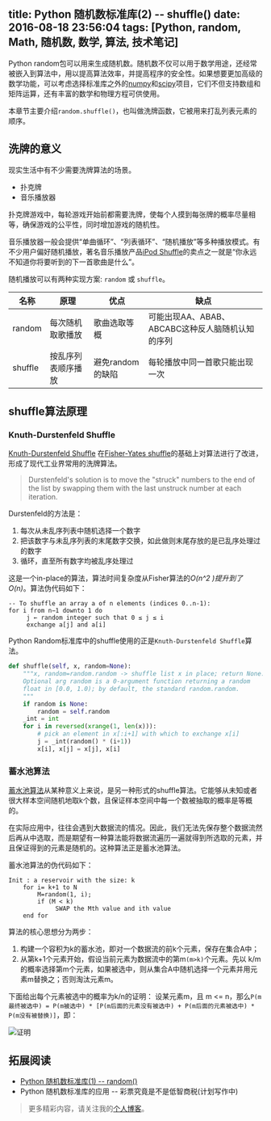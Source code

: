 title: Python 随机数标准库(2) -- shuffle()
date: 2016-08-18 23:56:04
tags: [Python, random, Math, 随机数, 数学, 算法, 技术笔记]
---
Python random包可以用来生成随机数。随机数不仅可以用于数学用途，还经常被嵌入到算法中，用以提高算法效率，并提高程序的安全性。如果想要更加高级的数学功能，可以考虑选择标准库之外的[numpy](http://www.numpy.org/)和[scipy](http://www.scipy.org/)项目，它们不但支持数组和矩阵运算，还有丰富的数学和物理方程可供使用。

本章节主要介绍`random.shuffle()`，也叫做洗牌函数，它被用来打乱列表元素的顺序。

## 洗牌的意义
现实生活中有不少需要洗牌算法的场景。

* 扑克牌
* 音乐播放器

扑克牌游戏中，每轮游戏开始前都需要洗牌，使每个人摸到每张牌的概率尽量相等，确保游戏的公平性，同时增加游戏的随机性。

<!-- more -->

音乐播放器一般会提供“单曲循环”、“列表循环”、“随机播放”等多种播放模式。有不少用户偏好随机播放，著名音乐播放产品[iPod Shuffle](http://baike.baidu.com/link?url=6UWaF33vGb8F99bS8cJBLV5CqhZh0gHgvvVcpJBJoZSa54TdSllZiURr9SIfUPgAyHwGtUee0q_pvsvOuORQRq)的卖点之一就是“你永远不知道你将要听到的下一首歌曲是什么”。

随机播放可以有两种实现方案: `random` 或 `shuffle`。

|名称|原理|优点|缺点|
|--|----|----|----|
|random|每次随机取歌播放|歌曲选取等概|可能出现AA、ABAB、ABCABC这种反人脑随机认知的序列|
|shuffle|按乱序列表顺序播放|避免random的缺陷|每轮播放中同一首歌只能出现一次|

## shuffle算法原理

### Knuth-Durstenfeld Shuffle
[Knuth-Durstenfeld Shuffle](https://en.wikipedia.org/wiki/Fisher%E2%80%93Yates_shuffle#The_modern_algorithm) 在[Fisher-Yates shuffle](https://en.wikipedia.org/wiki/Fisher%E2%80%93Yates_shuffle)的基础上对算法进行了改进，形成了现代工业界常用的洗牌算法。
>Durstenfeld's solution is to move the "struck" numbers to the end of the list by swapping them with the last unstruck number at each iteration.

Durstenfeld的方法是：
1. 每次从未乱序列表中随机选择一个数字
2. 把该数字与未乱序列表的末尾数字交换，如此做则末尾存放的是已乱序处理过的数字
3. 循环，直至所有数字均被乱序处理过

这是一个in-place的算法，算法时间复杂度从Fisher算法的*O(n^2
)*提升到了*O(n)*。算法伪代码如下：

```
-- To shuffle an array a of n elements (indices 0..n-1):
for i from n−1 downto 1 do
     j ← random integer such that 0 ≤ j ≤ i
     exchange a[j] and a[i]
```

Python Random标准库中的shuffle使用的正是`Knuth-Durstenfeld Shuffle`算法。

```Python
def shuffle(self, x, random=None):
    """x, random=random.random -> shuffle list x in place; return None.
    Optional arg random is a 0-argument function returning a random
    float in [0.0, 1.0); by default, the standard random.random.
    """
    if random is None:
        random = self.random
    _int = int
    for i in reversed(xrange(1, len(x))):
        # pick an element in x[:i+1] with which to exchange x[i]
        j = _int(random() * (i+1))
        x[i], x[j] = x[j], x[i]
```

### 蓄水池算法

[蓄水池算法](https://en.wikipedia.org/wiki/Reservoir_sampling)从某种意义上来说，是另一种形式的shuffle算法。它能够从未知或者很大样本空间随机地取k个数，且保证样本空间中每一个数被抽取的概率是等概的。

在实际应用中，往往会遇到大数据流的情况。因此，我们无法先保存整个数据流然后再从中选取，而是期望有一种算法能将数据流遍历一遍就得到所选取的元素，并且保证得到的元素是随机的。这种算法正是蓄水池算法。

蓄水池算法的伪代码如下：
```
Init : a reservoir with the size: k
    for i= k+1 to N
        M=random(1, i);
        if (M < k)
             SWAP the Mth value and ith value
    end for
```

算法的核心思想分为两步：
1. 构建一个容积为k的蓄水池，即对一个数据流的前k个元素，保存在集合A中；
2. 从第k+1个元素开始，假设当前元素为数据流中的第m`(m>k)`个元素。先以 k/m的概率选择第m个元素，如果被选中，则从集合A中随机选择一个元素并用元素m替换之；否则淘汰元素m。 

下面给出每个元素被选中的概率为k/n的证明：
设某元素m，且 m <= n，那么`P(m最终被选中) = P(m被选中) * [P(m后面的元素没有被选中) + P(m后面的元素被选中) * P(m没有被替换)]`，即：

![证明](http://7xkdra.com1.z0.glb.clouddn.com/image/blog/%E8%93%84%E6%B0%B4%E6%B1%A0%E7%AE%97%E6%B3%95%E8%AF%81%E6%98%8E.png)

## 拓展阅读
* [Python 随机数标准库(1) -- random()](http://lujiaying.github.io/2016/06/02/Python-%E9%9A%8F%E6%9C%BA%E6%95%B0%E6%A0%87%E5%87%86%E5%BA%93-1-random/)
* Python 随机数标准库的应用 -- 彩票究竟是不是低智商税(计划写作中)

> 更多精彩内容，请关注我的[个人博客](http://lujiaying.github.io/)。
